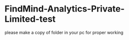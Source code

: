 # FindMind-Analytics-Private-Limited-test
please make a copy of folder in your pc for proper working
